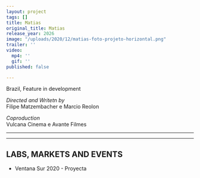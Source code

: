 ```yaml
---
layout: project
tags: []
title: Matias
original_title: Matias
release_year: 2026
image: "/uploads/2020/12/matias-foto-projeto-horizontal.png"
trailer: ''
video:
  mp4: ''
  gif: ''
published: false

---
```

Brazil, Feature in development

_Directed and Writetn by_  
Filipe Matzembacher e Marcio Reolon

_Coproduction_  
Vulcana Cinema e Avante Filmes

***

***

## LABS, MARKETS AND EVENTS

* Ventana Sur 2020 - Proyecta